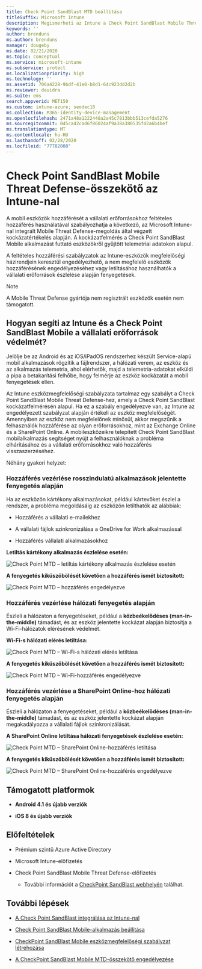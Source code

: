 ```yaml
---
title: Check Point SandBlast MTD beállítása
titleSuffix: Microsoft Intune
description: Megismerheti az Intune a Check Point SandBlast Mobile Threat Defense-szel való integrálását, amellyel vezérelheti a mobileszközök a vállalati erőforrásokhoz való hozzáférését.
keywords: ''
author: brenduns
ms.author: brenduns
manager: dougeby
ms.date: 02/21/2020
ms.topic: conceptual
ms.service: microsoft-intune
ms.subservice: protect
ms.localizationpriority: high
ms.technology: ''
ms.assetid: 706a4228-9bdf-41e0-b8d1-64c923dd2d2b
ms.reviewer: davidra
ms.suite: ems
search.appverid: MET150
ms.custom: intune-azure; seodec18
ms.collection: M365-identity-device-management
ms.openlocfilehash: 2471a48a1222448a2a45c7813bbb513cefda5276
ms.sourcegitcommit: 045ca42cad6f86024af9a38a380535f42a6b4bef
ms.translationtype: MT
ms.contentlocale: hu-HU
ms.lasthandoff: 02/28/2020
ms.locfileid: "77782008"
---
```

# <a name="check-point-sandblast-mobile-threat-defense-connector-with-intune"></a>Check Point SandBlast Mobile Threat Defense-összekötő az Intune-nal

A mobil eszközök hozzáférését a vállalati erőforrásokhoz feltételes hozzáférés használatával szabályozhatja a következő, az Microsoft Intune-nal integrált Mobile Threat Defense-megoldás által végzett kockázatértékelés alapján. A kockázatfelmérés a Check Point SandBlast Mobile alkalmazást futtató eszközökről gyűjtött telemetriai adatokon alapul.

A feltételes hozzáférési szabályzatok az Intune-eszközök megfelelőségi házirendjein keresztül engedélyezhető, a nem megfelelő eszközök hozzáférésének engedélyezéséhez vagy letiltásához használhatók a vállalati erőforrások észlelése alapján fenyegetések.

> [!NOTE]
> A Mobile Threat Defense gyártója nem regisztrált eszközök esetén nem támogatott.

## <a name="how-do-intune-and-check-point-sandblast-mobile-help-protect-your-company-resources"></a>Hogyan segíti az Intune és a Check Point SandBlast Mobile a vállalati erőforrások védelmét?

Jelölje be az Android és az iOS/iPadOS rendszerhez készült Service-alapú mobil alkalmazások rögzítik a fájlrendszer, a hálózati verem, az eszköz és az alkalmazás telemetria, ahol elérhetők, majd a telemetria-adatokat elküldi a pipa a betakarítási felhőbe, hogy felmérje az eszköz kockázatát a mobil fenyegetések ellen.

Az Intune eszközmegfelelőségi szabályzata tartalmaz egy szabályt a Check Point SandBlast Mobile Threat Defense-hez, amely a Check Point SandBlast kockázatfelmérésén alapul. Ha ez a szabály engedélyezve van, az Intune az engedélyezett szabályzat alapján értékeli az eszköz megfelelőségét. Amennyiben az eszköz nem megfelelőnek minősül, akkor megszűnik a felhasználók hozzáférése az olyan erőforrásokhoz, mint az Exchange Online és a SharePoint Online. A mobileszközeikre telepített Check Point SandBlast mobilalkalmazás segítséget nyújt a felhasználóknak a probléma elhárításához és a vállalati erőforrásokhoz való hozzáférés visszaszerzéséhez.

Néhány gyakori helyzet:

### <a name="control-access-based-on-threats-from-malicious-apps"></a>Hozzáférés vezérlése rosszindulatú alkalmazások jelentette fenyegetés alapján

Ha az eszközön kártékony alkalmazásokat, például kártevőket észlel a rendszer, a probléma megoldásáig az eszközön letilthatók az alábbiak:

- Hozzáférés a vállalati e-mailekhez

- A vállalati fájlok szinkronizálása a OneDrive for Work alkalmazással

- Hozzáférés vállalati alkalmazásokhoz

**Letiltás kártékony alkalmazás észlelése esetén:**

![Check Point MTD – letiltás kártékony alkalmazás észlelése esetén](./media/checkpoint-sandblast-mobile-mobile-threat-defense-connector/checkpoint-MTD-2.PNG)

**A fenyegetés kiküszöbölését követően a hozzáférés ismét biztosított:**

![Check Point MTD – hozzáférés engedélyezve](./media/checkpoint-sandblast-mobile-mobile-threat-defense-connector/checkpoint-MTD-3.PNG)

### <a name="control-access-based-on-threat-to-network"></a>Hozzáférés vezérlése hálózati fenyegetés alapján

Észleli a hálózaton a fenyegetéseket, például a **közbeékelődéses (man-in-the-middle)** támadást, és az eszköz jelentette kockázat alapján biztosítja a Wi-Fi-hálózatok elérésének védelmét.

**Wi-Fi-s hálózati elérés letiltása:**

![Check Point MTD – Wi-Fi-s hálózati elérés letiltása](./media/checkpoint-sandblast-mobile-mobile-threat-defense-connector/checkpoint-MTD-4.PNG)

**A fenyegetés kiküszöbölését követően a hozzáférés ismét biztosított:**

![Check Point MTD – Wi-Fi-hozzáférés engedélyezve](./media/checkpoint-sandblast-mobile-mobile-threat-defense-connector/checkpoint-MTD-5.PNG)

### <a name="control-access-to-sharepoint-online-based-on-threat-to-network"></a>Hozzáférés vezérlése a SharePoint Online-hoz hálózati fenyegetés alapján

Észleli a hálózaton a fenyegetéseket, például a **közbeékelődéses (man-in-the-middle)** támadást, és az eszköz jelentette kockázat alapján megakadályozza a vállalati fájlok szinkronizálását.

**A SharePoint Online letiltása hálózati fenyegetések észlelése esetén:**

![Check Point MTD – SharePoint Online-hozzáférés letiltása](./media/checkpoint-sandblast-mobile-mobile-threat-defense-connector/checkpoint-MTD-6.PNG)

**A fenyegetés kiküszöbölését követően a hozzáférés ismét biztosított:**

![Check Point MTD – SharePoint Online-hozzáférés engedélyezve](./media/checkpoint-sandblast-mobile-mobile-threat-defense-connector/checkpoint-MTD-7.PNG)

## <a name="supported-platforms"></a>Támogatott platformok

- **Android 4.1 és újabb verziók**

- **iOS 8 és újabb verziók**

## <a name="pre-requisites"></a>Előfeltételek

- Prémium szintű Azure Active Directory

- Microsoft Intune-előfizetés

- Check Point SandBlast Mobile Threat Defense-előfizetés
  - További információt a [CheckPoint SandBlast webhelyén](https://www.checkpoint.com/) találhat.

## <a name="next-steps"></a>További lépések

- [A Check Point SandBlast integrálása az Intune-nal](checkpoint-sandblast-mobile-mtd-connector-integration.md)

- [Check Point SandBlast Mobile-alkalmazás beállítása](mtd-apps-ios-app-configuration-policy-add-assign.md)

- [CheckPoint SandBlast Mobile eszközmegfelelőségi szabályzat létrehozása](mtd-device-compliance-policy-create.md)

- [A CheckPoint SandBlast Mobile MTD-összekötő engedélyezése](mtd-connector-enable.md)
